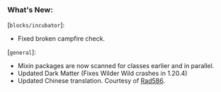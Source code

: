 ### What's New:

[`blocks/incubator`]:

* Fixed broken campfire check.

[`general`]:

* Mixin packages are now scanned for classes earlier and in parallel.
* Updated Dark Matter (Fixes Wilder Wild crashes in 1.20.4)
* Updated Chinese translation. Courtesy of [Rad586](https://github.com/Rad586).